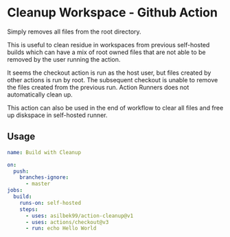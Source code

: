 # Cleanup Workspace - Github Action

Simply removes all files from the root directory.

This is useful to clean residue in workspaces
from previous self-hosted builds which can have a mix of root owned
files that are not able to be removed by the user running the action.

It seems the checkout action is run as the host user, but files created by other
actions is run by root.  The subsequent checkout is unable to remove the files
created from the previous run.  Action Runners does not automatically clean up.

This action can also be used in the end of workflow to clear all files
and free up diskspace in self-hosted runner.

## Usage

```yml
name: Build with Cleanup

on:
  push:
    branches-ignore:
      - master
jobs:
  build:
    runs-on: self-hosted
    steps:
      - uses: asilbek99/action-cleanup@v1
      - uses: actions/checkout@v3
      - run: echo Hello World
```
